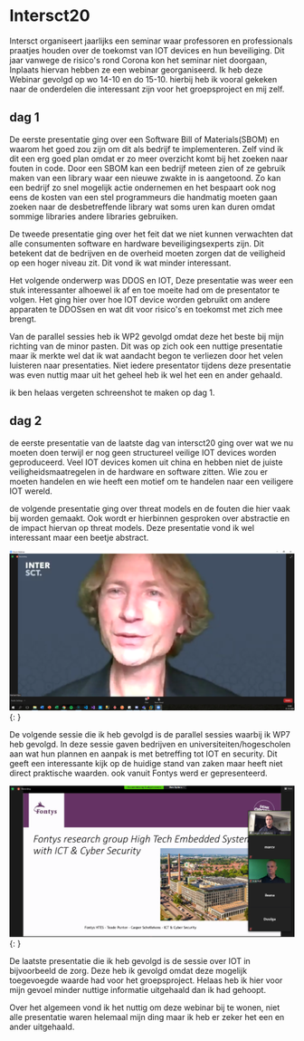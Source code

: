# Intersct20

Intersct organiseert jaarlijks een seminar waar professoren en professionals praatjes houden over de toekomst van IOT devices en hun beveiliging. Dit jaar vanwege de risico's rond Corona kon het seminar niet doorgaan, Inplaats hiervan hebben ze een webinar georganiseerd. Ik heb deze Webinar gevolgd op wo 14-10 en do 15-10. hierbij heb ik vooral gekeken naar de onderdelen die interessant zijn voor het groepsproject en mij zelf.

## dag 1
De eerste presentatie ging over een Software Bill of Materials(SBOM) en waarom het goed zou zijn om dit als bedrijf te implementeren. Zelf vind ik dit een erg goed plan omdat er zo meer overzicht komt bij het zoeken naar fouten in code. Door een SBOM kan een bedrijf meteen zien of ze gebruik maken van een library waar een nieuwe zwakte in is aangetoond. Zo kan een bedrijf zo snel mogelijk actie ondernemen en het bespaart ook nog eens de kosten van een stel programmeurs die handmatig moeten gaan zoeken naar de desbetreffende library wat soms uren kan duren omdat sommige libraries andere libraries gebruiken.

De tweede presentatie ging over het feit dat we niet kunnen verwachten dat alle consumenten software en hardware beveiligingsexperts zijn. Dit betekent dat de bedrijven en de overheid moeten zorgen dat de veiligheid op een hoger niveau zit. Dit vond ik wat minder interessant.

Het volgende onderwerp was DDOS en IOT, Deze presentatie was weer een stuk interessanter alhoewel ik af en toe moeite had om de presentator te volgen. Het ging hier over hoe IOT device worden gebruikt om andere apparaten te DDOSsen en wat dit voor risico's en toekomst met zich mee brengt.

Van de parallel sessies heb ik WP2 gevolgd omdat deze het beste bij mijn richting van de minor pasten. Dit was op zich ook een nuttige presentatie maar ik merkte wel dat ik wat aandacht begon te verliezen door het velen luisteren naar presentaties. Niet iedere presentator tijdens deze presentatie was even nuttig maar uit het geheel heb ik wel het een en ander gehaald.

ik ben helaas vergeten schreenshot te maken op dag 1.

## dag 2

de eerste presentatie van de laatste dag van intersct20 ging over wat we nu moeten doen terwijl er nog geen structureel veilige IOT devices worden geproduceerd. Veel IOT devices komen uit china en hebben niet de juiste veiligheidsmaatregelen in de hardware en software zitten. Wie zou er moeten handelen en wie heeft een motief om te handelen naar een veiligere IOT wereld.

de volgende presentatie ging over threat models en de fouten die hier vaak bij worden gemaakt. Ook wordt er hierbinnen gesproken over abstractie en de impact hiervan op threat models. Deze presentatie vond ik wel interessant maar een beetje abstract.

![intersect-webinar](../images/intersect_zoom.PNG){: }

De volgende sessie die ik heb gevolgd is de parallel sessies waarbij ik WP7 heb gevolgd. In deze sessie gaven bedrijven en universiteiten/hogescholen aan wat hun plannen en aanpak is met betreffing tot IOT en security. Dit geeft een interessante kijk op de huidige stand van zaken maar heeft niet direct praktische waarden. ook vanuit Fontys werd er gepresenteerd.

![intersect-webinar2](../images/intersect_casper.PNG){: }

De laatste presentatie die ik heb gevolgd is de sessie over IOT in bijvoorbeeld de zorg. Deze heb ik gevolgd omdat deze mogelijk toegevoegde waarde had voor het groepsproject. Helaas heb ik hier voor mijn gevoel minder nuttige informatie uitgehaald dan ik had gehoopt.

Over het algemeen vond ik het nuttig om deze webinar bij te wonen, niet alle presentatie waren helemaal mijn ding maar ik heb er zeker het een en ander uitgehaald.
